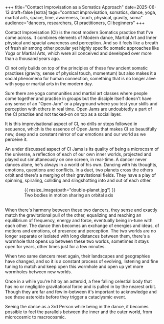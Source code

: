 +++
title="Contact Improvisation as a Somatics Approach"
date=2025-06-13
draft=false
[extra]
tags="contract improvisation, somatics, dance, yoga, martial arts, space, time, awareness, touch, physical, gravity, soma"
audience="dancers, researchers, CI practitioners, CI beginners"
+++

Contact Improvisation (CI) is the most modern Somatics practice that
I've come across. It combines elements of Modern dance, Martial Art and
Inner physical and spacial awareness and perception.
And so it feels like a breath of fresh air among
other popular yet highly specific somatic approaches like Yoga or Martial Arts,
which were all conceived and developed over more than a thousand years ago.

<!-- more -->

CI not only builds on top of the
principles of these few ancient somatic practises (gravity, sense of physical touch,
momentum) but also makes it a social phenomena for human connection, something that is
no longer alive with yoga or martial arts in the modern day.

Sure there are yoga communities and martial art classes where people come
together and practise in groups but the disciple itself doesn't have any sense
of an "Open Jam" or a playground where you test your skills and perception with
others in real time. Open Jams are undoubtedly a part of the CI practise and
not tacked-on on top as a social layer.

It is this improvisational aspect of CI, no drills or steps followed
in sequence, which is the essence of Open Jams that makes CI so beautifully
new, deep and a constant mirror of our emotions and our world as we perceive it.

An under discussed aspect of CI Jams is its quality of being a microcosm
of the universe, a reflection of each of our own inner worlds, projected and played
out simultaneously on one screen, in real-time. 
A dancer never dances alone, he's always in a world of his own. Dancing with
his thoughts, emotions, questions and conflicts. In a duet, two planets cross 
the others orbit and there's a merging of their gravitational fields.
They have a play of spinning, spiraling, colliding and slingshotting into and
out of each other.

<figure style="width:75%;margin:auto;">
  {{ resize_image(path="double-planet.jpg") }}
  <figcaption>Two bodies in motion sharing an orbital axis</figcaption>
  <br/>
</figure>

When there's harmony between these two dancers, they sense and exactly match
the gravitational pull of the other, equalizing and reaching an equilibrium of
frequency, energy and force, eventually being in-tune with each other.
The dance then becomes an exchange of energies and ideas, of motions and
emotions, of presence and perception. The two worlds are no longer separate or
isolated with long distances between them, there's a wormhole that opens up
between these two worlds, sometimes it stays open for years,
other times just for a few minutes.

When two same dancers meet again, their landscapes and geographies have changed,
and so it is a constant process of evolving, listening and fine tuning to
match and keep open this wormhole and open up yet more wormholes between new
worlds.

Once in a while you're hit by an asteroid, a free falling celestial body that
has no or negligible gravitational force and is pulled in by the nearest
orbit. Though they are far and few in-between it's important to acknowledge
and see these asteroids before they trigger a cataclysmic event.

Seeing the dance as a 3rd Person while being in the dance, it becomes
possible to feel the parallels between the inner and the outer world,
from microcosmic to macrocosmic.
